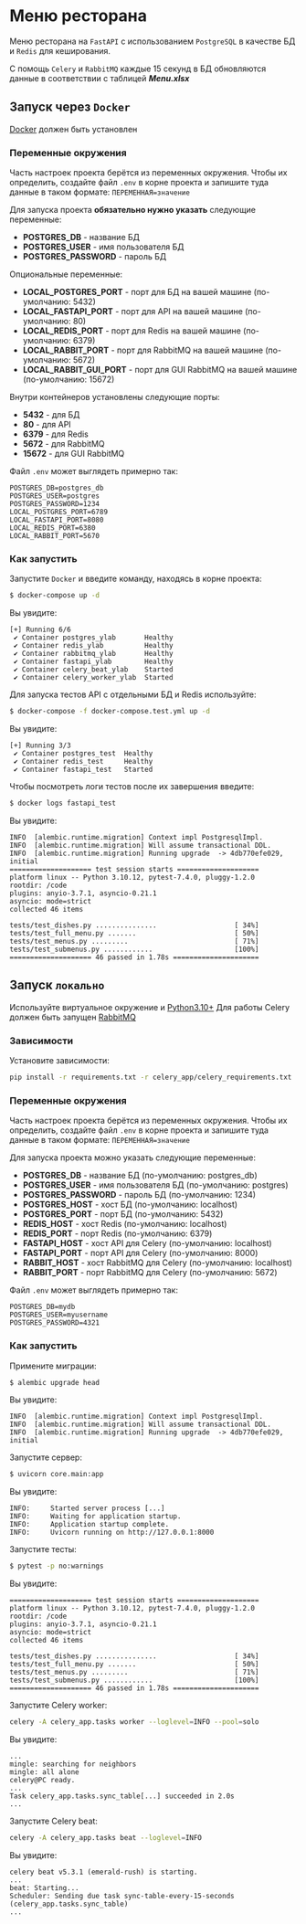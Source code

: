 # Меню ресторана
Меню ресторана на `FastAPI` с использованием `PostgreSQL` в качестве БД и `Redis` для кеширования.

С помощь `Celery` и `RabbitMQ` каждые 15 секунд в БД обновляются данные в соответствии с таблицей ***Menu.xlsx***

## Запуск через `Docker`
[Docker](https://www.docker.com/) должен быть установлен

### Переменные окружения
Часть настроек проекта берётся из переменных окружения. Чтобы их определить, создайте файл `.env` в корне проекта и запишите туда данные в таком формате: `ПЕРЕМЕННАЯ=значение`

Для запуска проекта **обязательно нужно указать** следующие переменные:
- **POSTGRES_DB** - название БД
- **POSTGRES_USER** - имя пользователя БД
- **POSTGRES_PASSWORD** - пароль БД

Опциональные переменные:
- **LOCAL_POSTGRES_PORT** - порт для БД на вашей машине (по-умолчанию: 5432)
- **LOCAL_FASTAPI_PORT** - порт для API на вашей машине (по-умолчанию: 80)
- **LOCAL_REDIS_PORT** - порт для Redis на вашей машине (по-умолчанию: 6379)
- **LOCAL_RABBIT_PORT** - порт для RabbitMQ на вашей машине (по-умолчанию: 5672)
- **LOCAL_RABBIT_GUI_PORT** - порт для GUI RabbitMQ на вашей машине (по-умолчанию: 15672)

Внутри контейнеров установлены следующие порты:
- **5432** - для БД
- **80** - для API
- **6379** - для Redis
- **5672** - для RabbitMQ
- **15672** - для GUI RabbitMQ

Файл `.env` может выглядеть примерно так:

```
POSTGRES_DB=postgres_db
POSTGRES_USER=postgres
POSTGRES_PASSWORD=1234
LOCAL_POSTGRES_PORT=6789
LOCAL_FASTAPI_PORT=8080
LOCAL_REDIS_PORT=6380
LOCAL_RABBIT_PORT=5670
```

### Как запустить
Запустите `Docker` и введите команду, находясь в корне проекта:

```bash
$ docker-compose up -d
```

Вы увидите:

```
[+] Running 6/6
 ✔ Container postgres_ylab       Healthy
 ✔ Container redis_ylab          Healthy
 ✔ Container rabbitmq_ylab       Healthy
 ✔ Container fastapi_ylab        Healthy
 ✔ Container celery_beat_ylab    Started
 ✔ Container celery_worker_ylab  Started
```

Для запуска тестов API с отдельными БД и Redis используйте:

```bash
$ docker-compose -f docker-compose.test.yml up -d
```

Вы увидите:

```
[+] Running 3/3
 ✔ Container postgres_test  Healthy
 ✔ Container redis_test     Healthy
 ✔ Container fastapi_test   Started
```

Чтобы посмотреть логи тестов после их завершения введите:

```bash
$ docker logs fastapi_test
```

Вы увидите:

```
INFO  [alembic.runtime.migration] Context impl PostgresqlImpl.
INFO  [alembic.runtime.migration] Will assume transactional DDL.
INFO  [alembic.runtime.migration] Running upgrade  -> 4db770efe029, initial
==================== test session starts ====================
platform linux -- Python 3.10.12, pytest-7.4.0, pluggy-1.2.0
rootdir: /code
plugins: anyio-3.7.1, asyncio-0.21.1
asyncio: mode=strict
collected 46 items

tests/test_dishes.py ...............                   [ 34%]
tests/test_full_menu.py .......                        [ 50%]
tests/test_menus.py .........                          [ 71%]
tests/test_submenus.py ............                    [100%]
==================== 46 passed in 1.78s =====================
```

## Запуск `локально`
Используйте виртуальное окружение и [Python3.10+](https://www.python.org/downloads/)
Для работы Celery должен быть запущен [RabbitMQ](https://www.rabbitmq.com/)

### Зависимости
Установите зависимости:

```bash
pip install -r requirements.txt -r celery_app/celery_requirements.txt
```

### Переменные окружения
Часть настроек проекта берётся из переменных окружения. Чтобы их определить, создайте файл `.env` в корне проекта и запишите туда данные в таком формате: `ПЕРЕМЕННАЯ=значение`

Для запуска проекта можно указать следующие переменные:
- **POSTGRES_DB** - название БД (по-умолчанию: postgres_db)
- **POSTGRES_USER** - имя пользователя БД (по-умолчанию: postgres)
- **POSTGRES_PASSWORD** - пароль БД (по-умолчанию: 1234)
- **POSTGRES_HOST** - хост БД (по-умолчанию: localhost)
- **POSTGRES_PORT** - порт БД (по-умолчанию: 5432)
- **REDIS_HOST** - хост Redis (по-умолчанию: localhost)
- **REDIS_PORT** - порт Redis (по-умолчанию: 6379)
- **FASTAPI_HOST** - хост API для Celery (по-умолчанию: localhost)
- **FASTAPI_PORT** - порт API для Celery (по-умолчанию: 8000)
- **RABBIT_HOST** - хост RabbitMQ для Celery (по-умолчанию: localhost)
- **RABBIT_PORT** - порт RabbitMQ для Celery (по-умолчанию: 5672)

Файл `.env` может выглядеть примерно так:

```
POSTGRES_DB=mydb
POSTGRES_USER=myusername
POSTGRES_PASSWORD=4321
```

### Как запустить
Примените миграции:

```bash
$ alembic upgrade head
```

Вы увидите:
```
INFO  [alembic.runtime.migration] Context impl PostgresqlImpl.
INFO  [alembic.runtime.migration] Will assume transactional DDL.
INFO  [alembic.runtime.migration] Running upgrade  -> 4db770efe029, initial
```

Запустите сервер:

```bash
$ uvicorn core.main:app
```

Вы увидите:
```
INFO:     Started server process [...]
INFO:     Waiting for application startup.
INFO:     Application startup complete.
INFO:     Uvicorn running on http://127.0.0.1:8000
```

Запустите тесты:

```bash
$ pytest -p no:warnings
```

Вы увидите:
```
==================== test session starts ====================
platform linux -- Python 3.10.12, pytest-7.4.0, pluggy-1.2.0
rootdir: /code
plugins: anyio-3.7.1, asyncio-0.21.1
asyncio: mode=strict
collected 46 items

tests/test_dishes.py ...............                   [ 34%]
tests/test_full_menu.py .......                        [ 50%]
tests/test_menus.py .........                          [ 71%]
tests/test_submenus.py ............                    [100%]
==================== 46 passed in 1.78s =====================
```

Запустите Celery worker:

```bash
celery -A celery_app.tasks worker --loglevel=INFO --pool=solo
```

Вы увидите:
```
...
mingle: searching for neighbors
mingle: all alone
celery@PC ready.
...
Task celery_app.tasks.sync_table[...] succeeded in 2.0s
...
```

Запустите Celery beat:

```bash
celery -A celery_app.tasks beat --loglevel=INFO
```

Вы увидите:
```
celery beat v5.3.1 (emerald-rush) is starting.
...
beat: Starting...
Scheduler: Sending due task sync-table-every-15-seconds (celery_app.tasks.sync_table)
...
```
